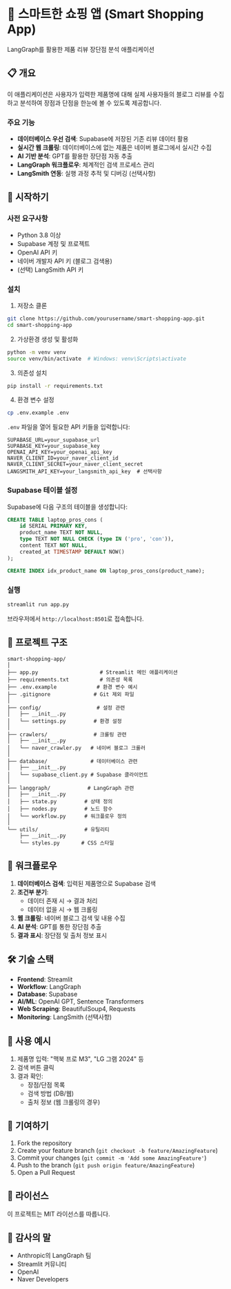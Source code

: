 # 🛒 스마트한 쇼핑 앱 (Smart Shopping App)

LangGraph를 활용한 제품 리뷰 장단점 분석 애플리케이션

## 📋 개요

이 애플리케이션은 사용자가 입력한 제품명에 대해 실제 사용자들의 블로그 리뷰를 수집하고 분석하여 장점과 단점을 한눈에 볼 수 있도록 제공합니다.

### 주요 기능

- **데이터베이스 우선 검색**: Supabase에 저장된 기존 리뷰 데이터 활용
- **실시간 웹 크롤링**: 데이터베이스에 없는 제품은 네이버 블로그에서 실시간 수집
- **AI 기반 분석**: GPT를 활용한 장단점 자동 추출
- **LangGraph 워크플로우**: 체계적인 검색 프로세스 관리
- **LangSmith 연동**: 실행 과정 추적 및 디버깅 (선택사항)

## 🚀 시작하기

### 사전 요구사항

- Python 3.8 이상
- Supabase 계정 및 프로젝트
- OpenAI API 키
- 네이버 개발자 API 키 (블로그 검색용)
- (선택) LangSmith API 키

### 설치

1. 저장소 클론
```bash
git clone https://github.com/yourusername/smart-shopping-app.git
cd smart-shopping-app
```

2. 가상환경 생성 및 활성화
```bash
python -m venv venv
source venv/bin/activate  # Windows: venv\Scripts\activate
```

3. 의존성 설치
```bash
pip install -r requirements.txt
```

4. 환경 변수 설정
```bash
cp .env.example .env
```

`.env` 파일을 열어 필요한 API 키들을 입력합니다:
```
SUPABASE_URL=your_supabase_url
SUPABASE_KEY=your_supabase_key
OPENAI_API_KEY=your_openai_api_key
NAVER_CLIENT_ID=your_naver_client_id
NAVER_CLIENT_SECRET=your_naver_client_secret
LANGSMITH_API_KEY=your_langsmith_api_key  # 선택사항
```

### Supabase 테이블 설정

Supabase에 다음 구조의 테이블을 생성합니다:

```sql
CREATE TABLE laptop_pros_cons (
    id SERIAL PRIMARY KEY,
    product_name TEXT NOT NULL,
    type TEXT NOT NULL CHECK (type IN ('pro', 'con')),
    content TEXT NOT NULL,
    created_at TIMESTAMP DEFAULT NOW()
);

CREATE INDEX idx_product_name ON laptop_pros_cons(product_name);
```

### 실행

```bash
streamlit run app.py
```

브라우저에서 `http://localhost:8501`로 접속합니다.

## 📁 프로젝트 구조

```
smart-shopping-app/
│
├── app.py                    # Streamlit 메인 애플리케이션
├── requirements.txt          # 의존성 목록
├── .env.example             # 환경 변수 예시
├── .gitignore              # Git 제외 파일
│
├── config/                  # 설정 관련
│   ├── __init__.py
│   └── settings.py         # 환경 설정
│
├── crawlers/               # 크롤링 관련
│   ├── __init__.py
│   └── naver_crawler.py   # 네이버 블로그 크롤러
│
├── database/              # 데이터베이스 관련
│   ├── __init__.py
│   └── supabase_client.py # Supabase 클라이언트
│
├── langgraph/            # LangGraph 관련
│   ├── __init__.py
│   ├── state.py         # 상태 정의
│   ├── nodes.py         # 노드 함수
│   └── workflow.py      # 워크플로우 정의
│
└── utils/               # 유틸리티
    ├── __init__.py
    └── styles.py       # CSS 스타일
```

## 🔄 워크플로우

1. **데이터베이스 검색**: 입력된 제품명으로 Supabase 검색
2. **조건부 분기**: 
   - 데이터 존재 시 → 결과 처리
   - 데이터 없을 시 → 웹 크롤링
3. **웹 크롤링**: 네이버 블로그 검색 및 내용 수집
4. **AI 분석**: GPT를 통한 장단점 추출
5. **결과 표시**: 장단점 및 출처 정보 표시

## 🛠 기술 스택

- **Frontend**: Streamlit
- **Workflow**: LangGraph
- **Database**: Supabase
- **AI/ML**: OpenAI GPT, Sentence Transformers
- **Web Scraping**: BeautifulSoup4, Requests
- **Monitoring**: LangSmith (선택사항)

## 📝 사용 예시

1. 제품명 입력: "맥북 프로 M3", "LG 그램 2024" 등
2. 검색 버튼 클릭
3. 결과 확인:
   - 장점/단점 목록
   - 검색 방법 (DB/웹)
   - 출처 정보 (웹 크롤링의 경우)

## 🤝 기여하기

1. Fork the repository
2. Create your feature branch (`git checkout -b feature/AmazingFeature`)
3. Commit your changes (`git commit -m 'Add some AmazingFeature'`)
4. Push to the branch (`git push origin feature/AmazingFeature`)
5. Open a Pull Request

## 📄 라이선스

이 프로젝트는 MIT 라이선스를 따릅니다.

## 🙏 감사의 말

- Anthropic의 LangGraph 팀
- Streamlit 커뮤니티
- OpenAI
- Naver Developers
